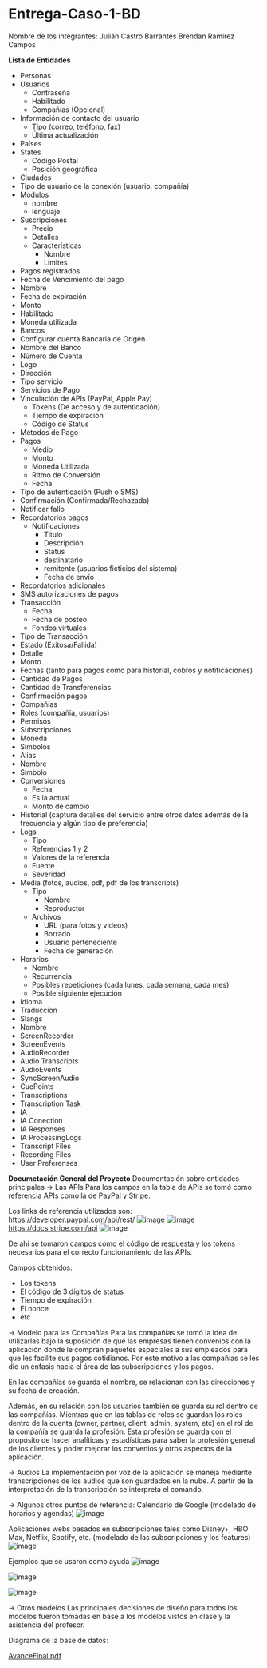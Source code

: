 # Entrega-Caso-1-BD

Nombre de los integrantes:
Julián Castro Barrantes
Brendan Ramírez Campos

**Lista de Entidades**
- Personas
- Usuarios
	- Contraseña
	- Habilitado
	- Compañías (Opcional)
- Información de contacto del usuario 
	- Tipo (correo, teléfono, fax)
	- Última actualización
- Países
- States
	- Código Postal
	- Posición geográfica
- Ciudades
- Tipo de usuario de la conexión (usuario, compañía)
- Módulos
	- nombre
	- lenguaje
- Suscripciones
	- Precio
	- Detalles
	- Características
		- Nombre
		- Límites
- Pagos registrados
- Fecha de Vencimiento del pago
- Nombre
- Fecha de expiración
- Monto
- Habilitado
- Moneda utilizada
- Bancos 
- Configurar cuenta Bancaria de Origen
- Nombre del Banco
- Número de Cuenta
- Logo
- Dirección
- Tipo servicio
- Servicios de Pago
- Vinculación de APIs (PayPal, Apple Pay)
	- Tokens (De acceso y de autenticación)
	- Tiempo de expiración
	- Código de Status
- Métodos de Pago
- Pagos
	- Medio
	- Monto
	- Moneda Utilizada
	- Ritmo de Conversión
	- Fecha
- Tipo de autenticación (Push o SMS)
- Confirmación (Confirmada/Rechazada)
- Notificar fallo
- Recordatorios pagos
	- Notificaciones
		- Titulo
		- Descripción
		- Status
		- destinatario
		- remitente (usuarios ficticios del sistema)
		- Fecha de envío		
- Recordatorios adicionales
- SMS autorizaciones de pagos 
- Transacción
	- Fecha
	- Fecha de posteo
	- Fondos virtuales
- Tipo de Transacción 
- Estado (Exitosa/Fallida)
- Detalle
- Monto
- Fechas (tanto para pagos como para historial, cobros y notificaciones)
- Cantidad de Pagos
- Cantidad de Transferencias.
- Confirmación pagos	
- Compañías
- Roles (compañía, usuarios)
- Permisos
- Subscripciones
- Moneda
- Símbolos
- Alias
- Nombre
- Símbolo
- Conversiones
	- Fecha
	- Es la actual
	- Monto de cambio
- Historial (captura detalles del servicio entre otros datos además de la frecuencia y algún tipo de preferencia)
- Logs
	- Tipo
	- Referencias 1 y 2
	- Valores de la referencia
	- Fuente
	- Severidad
- Media (fotos, audios, pdf, pdf de los transcripts)
	- Tipo
		- Nombre
		- Reproductor
	- Archivos
		- URL (para fotos y videos)
		- Borrado
		- Usuario perteneciente
		- Fecha de generación
- Horarios
	- Nombre
	- Recurrencia
	- Posibles repeticiones (cada lunes, cada semana, cada mes)
	- Posible siguiente ejecución
- Idioma
- Traduccion
- Slangs
- Nombre
- ScreenRecorder
- ScreenEvents
- AudioRecorder
- Audio Transcripts 
- AudioEvents
- SyncScreenAudio
- CuePoints
- Transcriptions
- Transcription Task
- IA
- IA Conection
- IA Responses
- IA ProcessingLogs
- Transcript Files
- Recording Files
- User Preferenses

**Documetación General del Proyecto**
Documentación sobre entidades principales
-> Las APIs
Para los campos en la tabla de APIs se tomó como referencia APIs como la de PayPal y Stripe.

Los links de referencia utilizados son:
https://developer.paypal.com/api/rest/
![image](https://github.com/user-attachments/assets/3bd88132-4f0d-41f7-8410-3f0d04611cb7)
![image](https://github.com/user-attachments/assets/26b75785-167c-4bec-82d3-303d1100c220)
https://docs.stripe.com/api
![image](https://github.com/user-attachments/assets/6c009655-2a94-44fd-93a8-c8b670809fa5)

De ahí se tomaron campos como el código de respuesta y los tokens necesarios para el correcto funcionamiento de las APIs.

Campos obtenidos:
-	Los tokens
-	El código de 3 dígitos de status
-	Tiempo de expiración
-	El nonce
-	etc

-> Modelo para las Compañías
Para las compañías se tomó la idea de utilizarlas bajo la suposición de que las empresas tienen convenios con la aplicación donde le compran paquetes especiales a sus empleados para que les facilite sus pagos cotidianos.
Por este motivo a las compañías se les dio un énfasis hacia el área de las subscripciones y los pagos.

En las compañías se guarda el nombre, se relacionan con las direcciones y su fecha de creación. 

Además, en su relación con los usuarios también se guarda su rol dentro de las compañías. Mientras que en las tablas de roles se guardan los roles dentro de la cuenta (owner, partner, client, admin, system, etc) en el rol de la compañía se guarda la profesión. Esta profesión se guarda con el propósito de hacer analíticas y estadísticas para saber la profesión general de los clientes y poder mejorar los convenios y otros aspectos de la aplicación.

-> Audios
La implementación por voz de la aplicación se maneja mediante transcripciones de los audios que son guardados en la nube. A partir de la interpretación de la transcripción se interpreta el comando.

-> Algunos otros puntos de referencia:
Calendario de Google (modelado de horarios y agendas)
![image](https://github.com/user-attachments/assets/c3c8f4a9-6368-4946-a624-a82429f01b4a)

Aplicaciones webs basados en subscripciones tales como Disney+, HBO Max, Netflix, Spotify, etc. (modelado de las subscripciones y los features)
![image](https://github.com/user-attachments/assets/10c7d4ea-da7f-4b91-8ac4-ee1cf70dc733)

Ejemplos que se usaron como ayuda 
![image](https://github.com/user-attachments/assets/7b634dd2-e7c5-4a79-8f77-09b93e1459e1)

![image](https://github.com/user-attachments/assets/1b0e5935-367c-4331-ba72-a440885823fc)

![image](https://github.com/user-attachments/assets/3b6126e4-777a-4174-9ef4-64a5c5a82218)

-> Otros modelos
Las principales decisiones de diseño para todos los modelos fueron tomadas en base a los modelos vistos en clase y la asistencia del profesor.

Diagrama de la base de datos:

[AvanceFinal.pdf](https://github.com/user-attachments/files/19258716/AvanceFinal.pdf)
